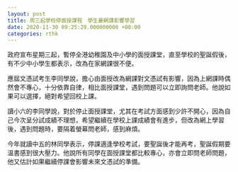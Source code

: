```yaml
---
layout: post
title: 周三起學校停面授課程　學生憂網課影響學習
date: 2020-11-30 09:25:29.000000000 +08:00
categories: rthk
---
```


政府宣布星期三起，暫停全港幼稚園及中小學的面授課堂，直至學校的聖誕假後，有不少中小學生都表示，改為在家網課很不便。

應屆文憑試考生李同學說，擔心由面授改為網課對文憑試有影響，因為上網課時偶然會不專心，十分依靠自律，相比面授課堂，遇到問題可以立即詢問老師。他說如果可以選擇，絕對希望回校上課。

讀小六的李同學說，對於停止面授課堂，尤其在考試方面感到少許不開心，因為自己今次呈分試成績不理想，希望繼續在學校上課成績會有進步，但改為網上學習後，遇到問題時，要隔着螢幕問老師，感到麻煩。

今年就讀中五的林同學表示，停課適逢學校考試，要聖誕後才能再考，聖誕假期要溫書感到很大壓力。他說所有同學在面授課堂都比較專心，亦會立即問老師問題，他又估計如果繼續停課會影響未來文憑試的準備。
